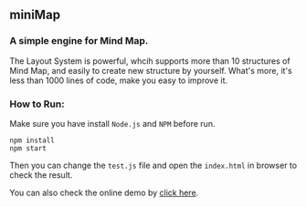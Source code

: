 ## miniMap

### A simple engine for Mind Map.
The Layout System is powerful, whcih supports more than 10 structures of Mind Map,
and easily to create new structure by yourself. 
What's more, it's less than 1000 lines of code, make you easy to improve it.

### How to Run:

Make sure you have install `Node.js` and `NPM` before run.

```
npm install
npm start
```

Then you can change the `test.js` file and open the `index.html` in browser to check the result.

You can also check the online demo by [click here](https://rezelchen.github.io/miniMap/).
